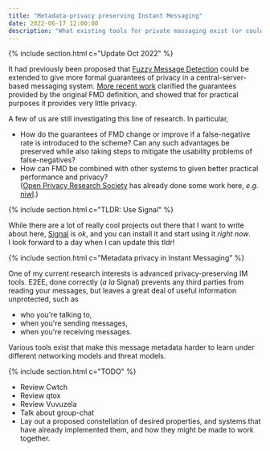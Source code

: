 ```yaml
---
title: "Metadata-privacy preserving Instant Messaging"
date: 2022-06-17 12:00:00
description: "What existing tools for private massaging exist (or could exist) beyond end-to-end encryption?"
---
```


{% include section.html c="Update Oct 2022" %}

It had previously been proposed that [Fuzzy Message Detection](https://eprint.iacr.org/2021/089)
could be extended to give more formal guarantees of privacy in a central-server-based messaging system.
[More recent work](https://arxiv.org/abs/2109.06576) clarified the guarantees provided by the original FMD definition,
and showed that for practical purposes it provides very little privacy.

A few of us are still investigating this line of research.
In particular,

- How do the guarantees of FMD change or improve if a false-negative rate is introduced to the scheme?
  Can any such advantages be preserved while also taking steps to mitigate the usability problems of false-negatives?
- How can FMD be combined with other systems to given better practical performance and privacy?  
  ([Open Privacy Research Society](https://openprivacy.ca/) has already done some work here,
  _e.g._ [niwl](https://git.openprivacy.ca/openprivacy/niwl).)

{% include section.html c="TLDR: Use Signal" %}

While there are a lot of really cool projects out there that I want to write about here,
[Signal](https://signal.org/) is _ok_, and you can install it and start using it _right now_.  
I look forward to a day when I can update this tldr!

{% include section.html c="Metadata privacy in Instant Messaging" %}

One of my current research interests is advanced privacy-preserving IM tools.
E2EE, done correctly (_a la_ Signal) prevents any third parties from reading your messages,
but leaves a great deal of useful information unprotected, such as

- who you're talking to,
- when you're sending messages,
- when you're receiving messages.

Various tools exist that make this message metadata harder to learn under different networking models and threat models. 


{% include section.html c="TODO" %}

- Review Cwtch
- Review qtox
- Review Vuvuzela
- Talk about group-chat
- Lay out a proposed constellation of desired properties, and systems that have already implemented them, and how they might be made to work together.

